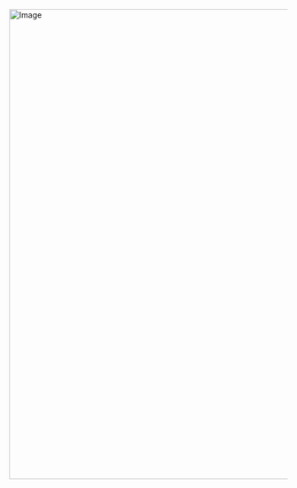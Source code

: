 <img width="975" height="851" alt="Image" src="https://github.com/user-attachments/assets/f290b156-1893-4407-86a1-7f00c409844e" />